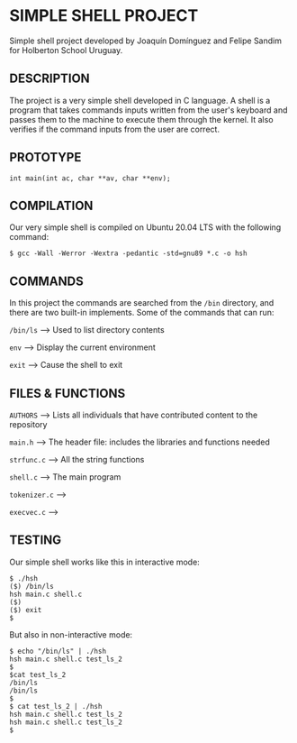 <h1> SIMPLE SHELL PROJECT </h1>

Simple shell project developed by Joaquín Domínguez and Felipe Sandim for Holberton School Uruguay.

## DESCRIPTION

The project is a very simple shell developed in C language.
A shell is a program that takes commands inputs written from the user's keyboard and passes them to the machine to execute them through the kernel. It also verifies if the command inputs from the user are correct.

## PROTOTYPE

    int main(int ac, char **av, char **env);
       
## COMPILATION

Our very simple shell is compiled on Ubuntu 20.04 LTS with the following command:

    $ gcc -Wall -Werror -Wextra -pedantic -std=gnu89 *.c -o hsh

## COMMANDS

In this project the commands are searched from the `/bin` directory, and there are two built-in implements.
Some of the commands that can run:

`/bin/ls` --> Used to list directory contents

`env` --> Display the current environment 

`exit` --> Cause the shell to exit

## FILES & FUNCTIONS

`AUTHORS` --> Lists all individuals that have contributed content to the repository 

`main.h` --> The header file: includes the libraries and functions needed

`strfunc.c` --> All the string functions 

`shell.c` --> The main program

`tokenizer.c` -->

`execvec.c` -->

## TESTING

Our simple shell works like this in interactive mode:

    $ ./hsh
    ($) /bin/ls
    hsh main.c shell.c
    ($)
    ($) exit
    $
      
But also in non-interactive mode:

    $ echo "/bin/ls" | ./hsh
    hsh main.c shell.c test_ls_2
    $
    $cat test_ls_2
    /bin/ls
    /bin/ls
    $      
    $ cat test_ls_2 | ./hsh
    hsh main.c shell.c test_ls_2
    hsh main.c shell.c test_ls_2
    $
      

